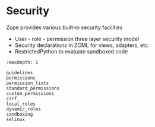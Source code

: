 # Security

Zope provides various built-in security facilities

- User - role - permission three layer security model
- Security declarations in ZCML for views, adapters, etc.
- RestrictedPython to evaluate sandboxed code

```{toctree}
:maxdepth: 1

guidelines
permissions
permission_lists
standard_permissions
custom_permissions
csrf
local_roles
dynamic_roles
sandboxing
selinux
```
